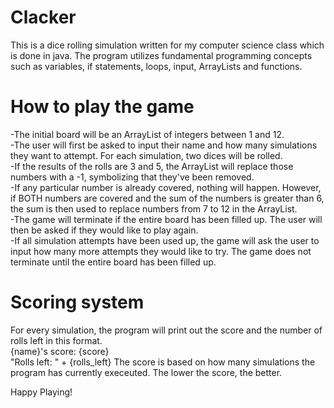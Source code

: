 # Clacker
This is a dice rolling simulation written for my computer science class which is done in java. The program utilizes fundamental programming concepts such as variables, if statements, loops, input, ArrayLists and functions. 

# How to play the game
-The initial board will be an ArrayList of integers between 1 and 12. <br>
-The user will first be asked to input their name and how many simulations they want to attempt. For each simulation, two dices will be rolled. <br>
-If the results of the rolls are 3 and 5, the ArrayList will replace those numbers with a -1, symbolizing that they've been removed. <br>
-If any particular number is already covered, nothing will happen. However, if BOTH numbers are covered and the sum of the numbers is greater than 6, the sum is then used to replace numbers from 7 to 12 in the ArrayList. <br>
-The game will terminate if the entire board has been filled up. The user will then be asked if they would like to play again. <br>
-If all simulation attempts have been used up, the game will ask the user to input how many more attempts they would like to try. The game does not terminate until the entire board has been filled up. 

# Scoring system
For every simulation, the program will print out the score and the number of rolls left in this format. <br>
{name}'s score: {score} <br>
"Rolls left: " + {rolls_left}
The score is based on how many simulations the program has currently execeuted. The lower the score, the better. 

Happy Playing!
